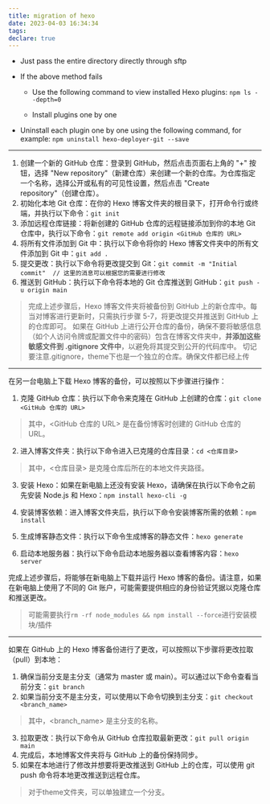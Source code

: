 ```yaml
---
title: migration of hexo
date: 2023-04-03 16:34:34
tags:
declare: true
---
```

- Just pass the entire directory directly through sftp<!--more-->

- If the above method fails
    - Use the following command to view installed Hexo plugins: `npm ls --depth=0`

    - Install plugins one by one

- Uninstall each plugin one by one using the following command, for example: `npm uninstall hexo-deployer-git --save`

----------------------------------------------
1. 创建一个新的 GitHub 仓库：登录到 GitHub，然后点击页面右上角的 "+" 按钮，选择 "New repository"（新建仓库）来创建一个新的仓库。为仓库指定一个名称，选择公开或私有的可见性设置，然后点击 "Create repository"（创建仓库）。
2. 初始化本地 Git 仓库：在你的 Hexo 博客文件夹的根目录下，打开命令行或终端，并执行以下命令：`git init`
3. 添加远程仓库链接：将新创建的 GitHub 仓库的远程链接添加到你的本地 Git 仓库中，执行以下命令：`git remote add origin <GitHub 仓库的 URL>`
4. 将所有文件添加到 Git 中：执行以下命令将你的 Hexo 博客文件夹中的所有文件添加到 Git 中：`git add .`
5. 提交更改：执行以下命令将更改提交到 Git：`git commit -m "Initial commit"  // 这里的消息可以根据您的需要进行修改`
6. 推送到 GitHub：执行以下命令将本地的 Git 仓库推送到 GitHub：`git push -u origin main`
> 完成上述步骤后，Hexo 博客文件夹将被备份到 GitHub 上的新仓库中。每当对博客进行更新时，只需执行步骤 5-7，将更改提交并推送到 GitHub 上的仓库即可。
> 如果在 GitHub 上进行公开仓库的备份，确保不要将敏感信息（如个人访问令牌或配置文件中的密码）包含在博客文件夹中，**并添加这些敏感文件到 .gitignore 文件中**，以避免将其提交到公开的代码库中。
> 切记要注意.gitignore，theme下也是一个独立的仓库。确保文件都已经上传

-------------------------------------------------
在另一台电脑上下载 Hexo 博客的备份，可以按照以下步骤进行操作：
1. 克隆 GitHub 仓库：执行以下命令来克隆在 GitHub 上创建的仓库：`git clone <GitHub 仓库的 URL>`
> 其中，<GitHub 仓库的 URL> 是在备份博客时创建的 GitHub 仓库的 URL。

2. 进入博客文件夹：执行以下命令进入已克隆的仓库目录：`cd <仓库目录>`
> 其中，<仓库目录> 是克隆仓库后所在的本地文件夹路径。

3. 安装 Hexo：如果在新电脑上还没有安装 Hexo，请确保在执行以下命令之前先安装 Node.js 和 Hexo：`npm install hexo-cli -g`

4. 安装博客依赖：进入博客文件夹后，执行以下命令安装博客所需的依赖：`npm install`

5. 生成博客静态文件：执行以下命令生成博客的静态文件：`hexo generate`

6. 启动本地服务器：执行以下命令启动本地服务器以查看博客内容：`hexo server`

完成上述步骤后，将能够在新电脑上下载并运行 Hexo 博客的备份。请注意，如果在新电脑上使用了不同的 Git 账户，可能需要提供相应的身份验证凭据以克隆仓库和推送更改。
> 可能需要执行`rm -rf node_modules && npm install --force`进行安装模块/插件

---------------------------------------------
如果在 GitHub 上的 Hexo 博客备份进行了更改，可以按照以下步骤将更改拉取（pull）到本地：
1. 确保当前分支是主分支（通常为 master 或 main）。可以通过以下命令查看当前分支：`git branch`
2. 如果当前分支不是主分支，可以使用以下命令切换到主分支：`git checkout <branch_name>`
> 其中，<branch_name> 是主分支的名称。
3. 拉取更改：执行以下命令从 GitHub 仓库拉取最新更改：`git pull origin main`
4. 完成后，本地博客文件夹将与 GitHub 上的备份保持同步。
5. 如果在本地进行了修改并想要将更改推送到 GitHub 上的仓库，可以使用 git push 命令将本地更改推送到远程仓库。

> 对于theme文件夹，可以单独建立一个分支。